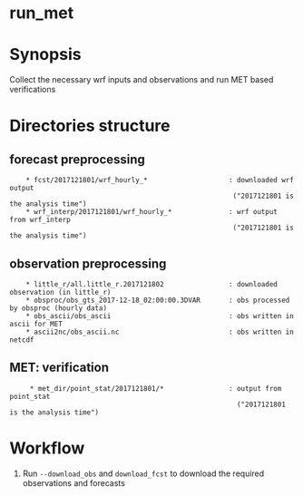 # run_met

# Synopsis
Collect the necessary wrf inputs and observations and run MET based verifications

# Directories structure
## forecast preprocessing
```
    * fcst/2017121801/wrf_hourly_*                    : downloaded wrf output 
                                                       ("2017121801 is the analysis time")
    * wrf_interp/2017121801/wrf_hourly_*              : wrf output from wrf_interp
                                                       ("2017121801 is the analysis time")
```
                      
## observation preprocessing
```
    * little_r/all.little_r.2017121802                : downloaded observation (in little_r)
    * obsproc/obs_gts_2017-12-18_02:00:00.3DVAR       : obs processed by obsproc (hourly data)
    * obs_ascii/obs_ascii                             : obs written in ascii for MET
    * ascii2nc/obs_ascii.nc                           : obs written in netcdf
```

## MET: verification
```
     * met_dir/point_stat/2017121801/*                : output from point_stat
                                                        ("2017121801 is the analysis time")
```

# Workflow
1. Run `--download_obs` and `download_fcst` to download the required observations and forecasts
